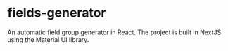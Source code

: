 # fields-generator
 An automatic field group generator in React.  The project is built in NextJS using the Material UI library.
